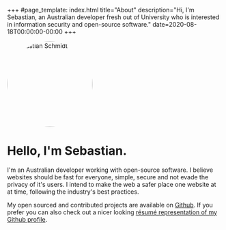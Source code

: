 +++
#page_template: index.html
title="About"
description="Hi, I'm Sebastian, an Australian developer fresh out of University who is interested in information security and open-source software."
date=2020-08-18T00:00:00-00:00
+++
<div style="height: 200px">
    <img src='/images/1.jpg' alt='Sebastian Schmidt' width='200' height='200' style='margin: 0 auto;border-radius: 50%'>
</div>

<div class="reveal">
  <h1>Hello, I'm Sebastian.</h1>
  <p>I'm an Australian developer working with open-source software. I believe websites should be fast for everyone, simple, secure and not evade the privacy of it's users. I intend to make the web a safer place one website at at time, following the industry's best practices.</p>

  <p>My open sourced and contributed projects are available on <a href="https://github.com/publicarray/">Github</a>. If you prefer you can also check out a nicer looking <a href="https://resume.github.io/?publicarray">résumé representation of my Github profile</a>.</p>
</div>
